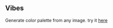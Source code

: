 ## Vibes

Generate color palette from any image. 
try it [here](https://sttronn.github.io/color-pallete-generator/)

